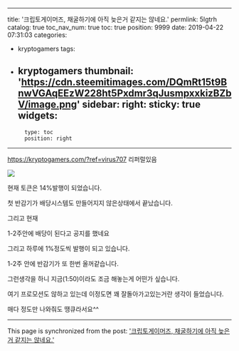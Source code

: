 
---
title: '크립토게이머즈, 채굴하기에 아직 늦은거 같지는 않네요.'
permlink: 5lgtrh
catalog: true
toc_nav_num: true
toc: true
position: 9999
date: 2019-04-22 07:31:03
categories:
- kryptogamers
tags:
- kryptogamers
thumbnail: 'https://cdn.steemitimages.com/DQmRt15t9BnwVGAqEEzW228ht5Pxdmr3qJusmpxxkizBZbV/image.png'
sidebar:
    right:
        sticky: true
widgets:
    -
        type: toc
        position: right
---


https://kryptogamers.com/?ref=virus707
리퍼럴있음

![](https://cdn.steemitimages.com/DQmRt15t9BnwVGAqEEzW228ht5Pxdmr3qJusmpxxkizBZbV/image.png)


현재 토큰은 14%발행이 되었습니다.

첫 반감기가 배당시스템도 만들어지지 않은상태에서 끝났습니다. 

그리고 현재

1-2주안에 배당이 된다고 공지를 했네요

그리고 하루에 1%정도씩 발행이 되고 있습니다.

1-2주 안에 반감기가 또 한번 올꺼같습니다.

그런생각을 하니 지금(1:50)이라도 조금 해놓는게 어떤가 싶습니다.

여기 프로모션도 않하고 있는데 이정도면 꽤 잘돌아가고있는거란 생각이 들었습니다.

매다 정도만 나와줘도 땡큐라서요^^

- - -

This page is synchronized from the post: ['크립토게이머즈, 채굴하기에 아직 늦은거 같지는 않네요.'](https://steemit.com/@virus707/5lgtrh)
